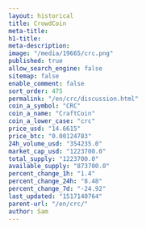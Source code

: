 ```yaml
---
layout: historical
title: CrowdCoin
meta-title: 
h1-title: 
meta-description: 
image: "/media/19665/crc.png"
published: true
allow_search_engine: false
sitemap: false
enable_comment: false
sort_order: 475
permalink: "/en/crc/discussion.html"
coin_a_symbol: "CRC"
coin_a_name: "CraftCoin"
coin_a_lower_case: "crc"
price_usd: "14.6615"
price_btc: "0.00124783"
24h_volume_usd: "354235.0"
market_cap_usd: "1223700.0"
total_supply: "1223700.0"
available_supply: "873700.0"
percent_change_1h: "1.4"
percent_change_24h: "8.48"
percent_change_7d: "-24.92"
last_updated: "1517140764"
parent-url: "/en/crc/"
author: Sam
---
```


